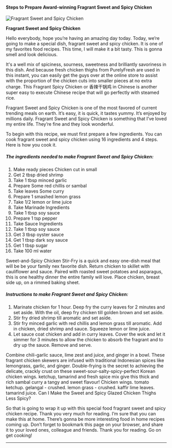             

#### Steps to Prepare Award-winning Fragrant Sweet and Spicy Chicken

![Fragrant Sweet and Spicy Chicken](https://img-global.cpcdn.com/recipes/73407a5417ec1302/751x532cq70/fragrant-sweet-and-spicy-chicken-recipe-main-photo.jpg)

**Fragrant Sweet and Spicy Chicken**

Hello everybody, hope you’re having an amazing day today. Today, we’re going to make a special dish, fragrant sweet and spicy chicken. It is one of my favorites food recipes. This time, I will make it a bit tasty. This is gonna smell and look delicious.

It's a well mix of spiciness, sourness, sweetness and brilliantly savoriness in this dish. And because fresh chicken thighs from PurelyFresh are used in this instant, you can easily get the guys over at the online store to assist with the proportion of the chicken cuts into smaller pieces at no extra charge. This Fragrant Spicy Chicken or 香辣干锅鸡 in Chinese is another super easy to execute Chinese recipe that will go perfectly with steamed rice.

Fragrant Sweet and Spicy Chicken is one of the most favored of current trending meals on earth. It’s easy, it is quick, it tastes yummy. It’s enjoyed by millions daily. Fragrant Sweet and Spicy Chicken is something that I’ve loved my entire life. They’re fine and they look wonderful.

To begin with this recipe, we must first prepare a few ingredients. You can cook fragrant sweet and spicy chicken using 16 ingredients and 4 steps. Here is how you cook it.

##### The ingredients needed to make Fragrant Sweet and Spicy Chicken:

1.  Make ready pieces Chicken cut in small
2.  Get 2 tbsp dried shrimp
3.  Take 1 tbsp minced garlic
4.  Prepare Some red chillis or sambal
5.  Take leaves Some curry
6.  Prepare 1 smashed lemon grass
7.  Take 1/2 lemon or lime juice
8.  Take Marinade Ingredients
9.  Take 1 tbsp soy sauce
10.  Prepare 1 tsp pepper
11.  Take Sauce Ingredients
12.  Take 1 tbsp soy sauce
13.  Get 3 tbsp oyster sauce
14.  Get 1 tbsp dark soy sauce
15.  Get 1 tbsp sugar
16.  Take 100 ml water

Sweet-and-Spicy Chicken Stir-Fry is a quick and easy one-dish meal that will be be your family nex favorite dish. Return chicken to skillet with cauliflower and sauce. Paired with roasted sweet potatoes and asparagus, this is one healthy dinner the entire family will love. Place chicken, breast side up, on a rimmed baking sheet.

##### Instructions to make Fragrant Sweet and Spicy Chicken:

1.  Marinate chicken for 1 hour. Deep fry the curry leaves for 2 minutes and set aside. With the oil, deep fry chicken till golden brown and set aside.
2.  Stir fry dried shrimp till aromatic and set aside.
3.  Stir fry minced garlic with red chillis and lemon grass till aromatic. Add in chicken, dried shrimp and sauce. Squeeze lemon or lime juice.
4.  Let sauce coat chicken and add in curry leaves. Cover the wok and let it simmer for 3 minutes to allow the chicken to absorb the fragrant and to dry up the sauce. Remove and serve.

Combine chili-garlic sauce, lime zest and juice, and ginger in a bowl. These fragrant chicken skewers are infused with traditional Indonesian spices like lemongrass, garlic, and ginger. Double-frying is the secret to achieving the delicate, crackly crust on these sweet-sour-salty-spicy-perfect Korean chicken wings. ketchup, tamarind and fresh spice mix give this thick and rich sambal curry a tangy and sweet flavour! Chicken wings. tomato ketchup. gelangal - crushed. lemon grass - crushed. kaffir lime leaves. tamarind juice. Can I Make the Sweet and Spicy Glazed Chicken Thighs Less Spicy?

So that is going to wrap it up with this special food fragrant sweet and spicy chicken recipe. Thank you very much for reading. I’m sure that you can make this at home. There’s gonna be more interesting food in home recipes coming up. Don’t forget to bookmark this page on your browser, and share it to your loved ones, colleague and friends. Thank you for reading. Go on get cooking!

* * *